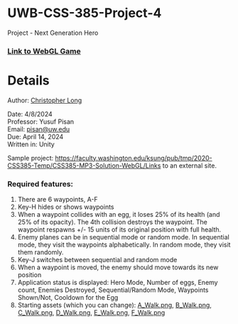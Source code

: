 # UWB-CSS-385-Project-4
Project - Next Generation Hero

### [Link to WebGL Game](https://wristbandshackles.github.io/UWB-CSS-385-Project-4/Builds/)

# Details
Author: [Christopher Long](https://www.linkedin.com/in/christopher--long/)

Date: 4/8/2024<br>
Professor: Yusuf Pisan<br>
Email: pisan@uw.edu<br>
Due: April 14, 2024<br>
Written in: Unity<br>

Sample project: https://faculty.washington.edu/ksung/pub/tmp/2020-CSS385-Temp/CSS385-MP3-Solution-WebGL/Links to an external site.

### Required features:
1. There are 6 waypoints, A-F
1. Key-H hides or shows waypoints
1. When a waypoint collides with an egg, it loses 25% of its health (and 25% of its opacity). The 4th collision destroys the waypoint. The waypoint respawns +/- 15 units of its original position with full health.
1. Enemy planes can be in sequential mode or random mode. In sequential mode, they visit the waypoints alphabetically. In random mode, they visit them randomly.
1. Key-J switches between sequential and random mode
1. When a waypoint is moved, the enemy should move towards its new position
1. Application status is displayed: Hero Mode, Number of eggs, Enemy count, Enemies Destroyed, Sequential/Random Mode, Waypoints Shown/Not, Cooldown for the Egg
1. Starting assets (which you can change): [A_Walk.png](https://github.com/WristBandShackles/UWB-CSS-385-Project-4/assets/103238301/55f8f29d-485b-4c6a-8846-13ce2e32f3bb), [B_Walk.png](https://github.com/WristBandShackles/UWB-CSS-385-Project-4/assets/103238301/a162379c-b114-49bb-89e6-cdee2968d7d0), [C_Walk.png](https://github.com/WristBandShackles/UWB-CSS-385-Project-4/assets/103238301/b1736582-bc2e-4533-90a7-cb7a005c321f), [D_Walk.png](https://github.com/WristBandShackles/UWB-CSS-385-Project-4/assets/103238301/1cf35688-918a-4af1-99bc-92b0d44ebe45), [E_Walk.png](https://github.com/WristBandShackles/UWB-CSS-385-Project-4/assets/103238301/a827010b-34b0-4b25-a207-e997213d2ec4), [F_Walk.png](https://github.com/WristBandShackles/UWB-CSS-385-Project-4/assets/103238301/64e8a024-3e08-4741-b17b-c1629a5eb1d9)
